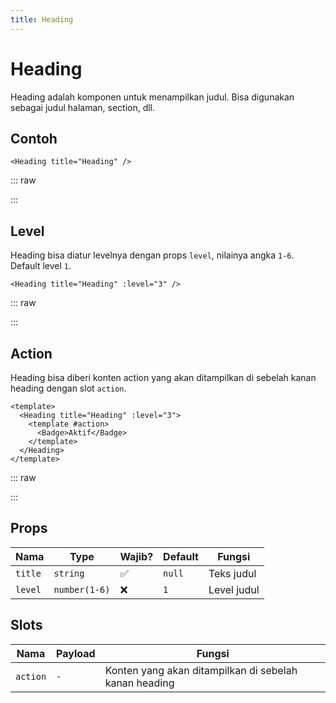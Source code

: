 ```yaml
---
title: Heading
---
```


<script setup>
import Heading from '../../src/components/heading/Heading.vue'
import Badge from '../../src/components/badge/Badge.vue'
</script>

# Heading

Heading adalah komponen untuk menampilkan judul. Bisa digunakan sebagai judul halaman, section, dll.

## Contoh

```vue
<Heading title="Heading" />
```

::: raw

<div class="bg-white p-4 rounded">
<Heading title="Heading" />
</div>
:::

## Level

Heading bisa diatur levelnya dengan props `level`, nilainya angka `1-6`. Default level `1`.

```vue
<Heading title="Heading" :level="3" />
```

::: raw

<div class="bg-white p-4 rounded">
<Heading title="Heading" :level="3" />
</div>
:::

## Action

Heading bisa diberi konten action yang akan ditampilkan di sebelah kanan heading dengan slot `action`.

```vue
<template>
  <Heading title="Heading" :level="3">
    <template #action>
      <Badge>Aktif</Badge>
    </template>
  </Heading>
</template>
```

::: raw

<div class="bg-white p-4 rounded">
<Heading title="Heading" :level="3">
    <template #action>
        <Badge>Aktif</Badge>
    </template>
</Heading>
</div>
:::

## Props

| Nama    | Type          | Wajib?             | Default | Fungsi      |
| ------- | ------------- | ------------------ | ------- | ----------- |
| `title` | `string`      | :white_check_mark: | `null`  | Teks judul  |
| `level` | `number(1-6)` | :x:                | `1`     | Level judul |

## Slots

| Nama     | Payload | Fungsi                                                |
| -------- | ------- | ----------------------------------------------------- |
| `action` | `-`     | Konten yang akan ditampilkan di sebelah kanan heading |
